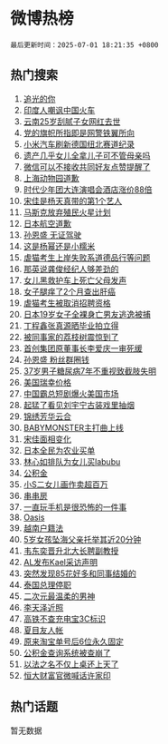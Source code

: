 # 微博热榜

`最后更新时间：2025-07-01 18:21:35 +0800`

## 热门搜索

1. [追光的你](https://m.weibo.cn/search?containerid=100103type%3D1%26t%3D10%26q%3D%23%E8%BF%BD%E5%85%89%E7%9A%84%E4%BD%A0%23&stream_entry_id=51&isnewpage=1&extparam=seat%3D1%26c_type%3D51%26q%3D%2523%25E8%25BF%25BD%25E5%2585%2589%25E7%259A%2584%25E4%25BD%25A0%2523%26pos%3D0%26cate%3D10103%26filter_type%3Drealtimehot%26dgr%3D0%26stream_entry_id%3D51%26display_time%3D1751365294%26pre_seqid%3D175136529432003572997143)
1. [印度人嘲讽中国火车](https://m.weibo.cn/search?containerid=100103type%3D1%26t%3D10%26q%3D%E5%8D%B0%E5%BA%A6%E4%BA%BA%E5%98%B2%E8%AE%BD%E4%B8%AD%E5%9B%BD%E7%81%AB%E8%BD%A6&stream_entry_id=31&isnewpage=1&extparam=seat%3D1%26realpos%3D1%26q%3D%25E5%258D%25B0%25E5%25BA%25A6%25E4%25BA%25BA%25E5%2598%25B2%25E8%25AE%25BD%25E4%25B8%25AD%25E5%259B%25BD%25E7%2581%25AB%25E8%25BD%25A6%26pos%3D0%26cate%3D5001%26filter_type%3Drealtimehot%26dgr%3D0%26flag%3D2%26lcate%3D5001%26c_type%3D31%26stream_entry_id%3D31%26band_rank%3D1%26display_time%3D1751365294%26pre_seqid%3D175136529432003572997143)
1. [云南25岁刮腻子女网红去世](https://m.weibo.cn/search?containerid=100103type%3D1%26t%3D10%26q%3D%23%E4%BA%91%E5%8D%9725%E5%B2%81%E5%88%AE%E8%85%BB%E5%AD%90%E5%A5%B3%E7%BD%91%E7%BA%A2%E5%8E%BB%E4%B8%96%23&stream_entry_id=31&isnewpage=1&extparam=seat%3D1%26realpos%3D2%26q%3D%2523%25E4%25BA%2591%25E5%258D%259725%25E5%25B2%2581%25E5%2588%25AE%25E8%2585%25BB%25E5%25AD%2590%25E5%25A5%25B3%25E7%25BD%2591%25E7%25BA%25A2%25E5%258E%25BB%25E4%25B8%2596%2523%26pos%3D1%26cate%3D5001%26filter_type%3Drealtimehot%26dgr%3D0%26flag%3D1%26lcate%3D5001%26c_type%3D31%26stream_entry_id%3D31%26band_rank%3D2%26display_time%3D1751365294%26pre_seqid%3D175136529432003572997143)
1. [党的旗帜所指即是网警铁翼所向](https://m.weibo.cn/search?containerid=100103type%3D1%26t%3D10%26q%3D%23%E5%85%9A%E7%9A%84%E6%97%97%E5%B8%9C%E6%89%80%E6%8C%87%E5%8D%B3%E6%98%AF%E7%BD%91%E8%AD%A6%E9%93%81%E7%BF%BC%E6%89%80%E5%90%91%23&stream_entry_id=31&isnewpage=1&extparam=seat%3D1%26realpos%3D3%26q%3D%2523%25E5%2585%259A%25E7%259A%2584%25E6%2597%2597%25E5%25B8%259C%25E6%2589%2580%25E6%258C%2587%25E5%258D%25B3%25E6%2598%25AF%25E7%25BD%2591%25E8%25AD%25A6%25E9%2593%2581%25E7%25BF%25BC%25E6%2589%2580%25E5%2590%2591%2523%26pos%3D2%26cate%3D5001%26filter_type%3Drealtimehot%26dgr%3D0%26flag%3D0%26lcate%3D5001%26c_type%3D31%26stream_entry_id%3D31%26band_rank%3D3%26display_time%3D1751365294%26pre_seqid%3D175136529432003572997143)
1. [小米汽车刷新德国纽北赛道纪录](https://m.weibo.cn/search?containerid=100103type%3D1%26t%3D296%26q%3D%23%E6%B2%B7%E9%92%B8%E5%93%93%E7%A5%A2u%23&hide_search_bar=1&replace_title=+)
1. [遗产几乎女儿全拿儿子可不管母亲吗](https://m.weibo.cn/search?containerid=100103type%3D1%26t%3D10%26q%3D%23%E9%81%97%E4%BA%A7%E5%87%A0%E4%B9%8E%E5%A5%B3%E5%84%BF%E5%85%A8%E6%8B%BF%E5%84%BF%E5%AD%90%E5%8F%AF%E4%B8%8D%E7%AE%A1%E6%AF%8D%E4%BA%B2%E5%90%97%23&stream_entry_id=31&isnewpage=1&extparam=seat%3D1%26realpos%3D4%26q%3D%2523%25E9%2581%2597%25E4%25BA%25A7%25E5%2587%25A0%25E4%25B9%258E%25E5%25A5%25B3%25E5%2584%25BF%25E5%2585%25A8%25E6%258B%25BF%25E5%2584%25BF%25E5%25AD%2590%25E5%258F%25AF%25E4%25B8%258D%25E7%25AE%25A1%25E6%25AF%258D%25E4%25BA%25B2%25E5%2590%2597%2523%26pos%3D4%26cate%3D5001%26filter_type%3Drealtimehot%26dgr%3D0%26flag%3D1%26lcate%3D5001%26c_type%3D31%26stream_entry_id%3D31%26band_rank%3D4%26display_time%3D1751365294%26pre_seqid%3D175136529432003572997143)
1. [微信可以不接收共同好友点赞提醒了](https://m.weibo.cn/search?containerid=100103type%3D1%26t%3D10%26q%3D%E5%BE%AE%E4%BF%A1%E5%8F%AF%E4%BB%A5%E4%B8%8D%E6%8E%A5%E6%94%B6%E5%85%B1%E5%90%8C%E5%A5%BD%E5%8F%8B%E7%82%B9%E8%B5%9E%E6%8F%90%E9%86%92%E4%BA%86&stream_entry_id=31&isnewpage=1&extparam=seat%3D1%26realpos%3D5%26q%3D%25E5%25BE%25AE%25E4%25BF%25A1%25E5%258F%25AF%25E4%25BB%25A5%25E4%25B8%258D%25E6%258E%25A5%25E6%2594%25B6%25E5%2585%25B1%25E5%2590%258C%25E5%25A5%25BD%25E5%258F%258B%25E7%2582%25B9%25E8%25B5%259E%25E6%258F%2590%25E9%2586%2592%25E4%25BA%2586%26pos%3D5%26cate%3D5001%26filter_type%3Drealtimehot%26dgr%3D0%26flag%3D2%26lcate%3D5001%26c_type%3D31%26stream_entry_id%3D31%26band_rank%3D5%26display_time%3D1751365294%26pre_seqid%3D175136529432003572997143)
1. [上海动物园道歉](https://m.weibo.cn/search?containerid=100103type%3D1%26t%3D10%26q%3D%23%E4%B8%8A%E6%B5%B7%E5%8A%A8%E7%89%A9%E5%9B%AD%E9%81%93%E6%AD%89%23&stream_entry_id=31&isnewpage=1&extparam=seat%3D1%26realpos%3D6%26q%3D%2523%25E4%25B8%258A%25E6%25B5%25B7%25E5%258A%25A8%25E7%2589%25A9%25E5%259B%25AD%25E9%2581%2593%25E6%25AD%2589%2523%26pos%3D6%26cate%3D5001%26filter_type%3Drealtimehot%26dgr%3D0%26flag%3D1%26lcate%3D5001%26c_type%3D31%26stream_entry_id%3D31%26band_rank%3D6%26display_time%3D1751365294%26pre_seqid%3D175136529432003572997143)
1. [时代少年团大连演唱会酒店涨价88倍](https://m.weibo.cn/search?containerid=100103type%3D1%26t%3D10%26q%3D%23%E6%97%B6%E4%BB%A3%E5%B0%91%E5%B9%B4%E5%9B%A2%E5%A4%A7%E8%BF%9E%E6%BC%94%E5%94%B1%E4%BC%9A%E9%85%92%E5%BA%97%E6%B6%A8%E4%BB%B788%E5%80%8D%23&stream_entry_id=31&isnewpage=1&extparam=seat%3D1%26realpos%3D7%26q%3D%2523%25E6%2597%25B6%25E4%25BB%25A3%25E5%25B0%2591%25E5%25B9%25B4%25E5%259B%25A2%25E5%25A4%25A7%25E8%25BF%259E%25E6%25BC%2594%25E5%2594%25B1%25E4%25BC%259A%25E9%2585%2592%25E5%25BA%2597%25E6%25B6%25A8%25E4%25BB%25B788%25E5%2580%258D%2523%26pos%3D7%26cate%3D5001%26filter_type%3Drealtimehot%26dgr%3D0%26flag%3D0%26lcate%3D5001%26c_type%3D31%26stream_entry_id%3D31%26band_rank%3D7%26display_time%3D1751365294%26pre_seqid%3D175136529432003572997143)
1. [宋佳是杨天真带的第1个艺人](https://m.weibo.cn/search?containerid=100103type%3D1%26t%3D10%26q%3D%23%E5%AE%8B%E4%BD%B3%E6%98%AF%E6%9D%A8%E5%A4%A9%E7%9C%9F%E5%B8%A6%E7%9A%84%E7%AC%AC1%E4%B8%AA%E8%89%BA%E4%BA%BA%23&stream_entry_id=31&isnewpage=1&extparam=seat%3D1%26realpos%3D8%26q%3D%2523%25E5%25AE%258B%25E4%25BD%25B3%25E6%2598%25AF%25E6%259D%25A8%25E5%25A4%25A9%25E7%259C%259F%25E5%25B8%25A6%25E7%259A%2584%25E7%25AC%25AC1%25E4%25B8%25AA%25E8%2589%25BA%25E4%25BA%25BA%2523%26pos%3D8%26cate%3D5001%26filter_type%3Drealtimehot%26dgr%3D0%26flag%3D0%26lcate%3D5001%26c_type%3D31%26stream_entry_id%3D31%26band_rank%3D8%26display_time%3D1751365294%26pre_seqid%3D175136529432003572997143)
1. [马斯克放弃殖民火星计划](https://m.weibo.cn/search?containerid=100103type%3D1%26t%3D10%26q%3D%23%E9%A9%AC%E6%96%AF%E5%85%8B%E6%94%BE%E5%BC%83%E6%AE%96%E6%B0%91%E7%81%AB%E6%98%9F%E8%AE%A1%E5%88%92%23&stream_entry_id=31&isnewpage=1&extparam=seat%3D1%26realpos%3D9%26q%3D%2523%25E9%25A9%25AC%25E6%2596%25AF%25E5%2585%258B%25E6%2594%25BE%25E5%25BC%2583%25E6%25AE%2596%25E6%25B0%2591%25E7%2581%25AB%25E6%2598%259F%25E8%25AE%25A1%25E5%2588%2592%2523%26pos%3D9%26cate%3D5001%26filter_type%3Drealtimehot%26dgr%3D0%26flag%3D1%26lcate%3D5001%26c_type%3D31%26stream_entry_id%3D31%26band_rank%3D9%26display_time%3D1751365294%26pre_seqid%3D175136529432003572997143)
1. [日本航空道歉](https://m.weibo.cn/search?containerid=100103type%3D1%26t%3D10%26q%3D%23%E6%97%A5%E6%9C%AC%E8%88%AA%E7%A9%BA%E9%81%93%E6%AD%89%23&stream_entry_id=31&isnewpage=1&extparam=seat%3D1%26realpos%3D10%26q%3D%2523%25E6%2597%25A5%25E6%259C%25AC%25E8%2588%25AA%25E7%25A9%25BA%25E9%2581%2593%25E6%25AD%2589%2523%26pos%3D10%26cate%3D5001%26filter_type%3Drealtimehot%26dgr%3D0%26flag%3D1%26lcate%3D5001%26c_type%3D31%26stream_entry_id%3D31%26band_rank%3D10%26display_time%3D1751365294%26pre_seqid%3D175136529432003572997143)
1. [孙恩盛 无证驾驶](https://m.weibo.cn/search?containerid=100103type%3D1%26t%3D10%26q%3D%E5%AD%99%E6%81%A9%E7%9B%9B+%E6%97%A0%E8%AF%81%E9%A9%BE%E9%A9%B6&stream_entry_id=31&isnewpage=1&extparam=seat%3D1%26realpos%3D11%26q%3D%25E5%25AD%2599%25E6%2581%25A9%25E7%259B%259B%2520%25E6%2597%25A0%25E8%25AF%2581%25E9%25A9%25BE%25E9%25A9%25B6%26pos%3D11%26cate%3D5001%26filter_type%3Drealtimehot%26dgr%3D0%26flag%3D1%26lcate%3D5001%26c_type%3D31%26stream_entry_id%3D31%26band_rank%3D11%26display_time%3D1751365294%26pre_seqid%3D175136529432003572997143)
1. [这是杨幂还是小糯米](https://m.weibo.cn/search?containerid=100103type%3D1%26t%3D10%26q%3D%E8%BF%99%E6%98%AF%E6%9D%A8%E5%B9%82%E8%BF%98%E6%98%AF%E5%B0%8F%E7%B3%AF%E7%B1%B3&stream_entry_id=31&isnewpage=1&extparam=seat%3D1%26realpos%3D12%26q%3D%25E8%25BF%2599%25E6%2598%25AF%25E6%259D%25A8%25E5%25B9%2582%25E8%25BF%2598%25E6%2598%25AF%25E5%25B0%258F%25E7%25B3%25AF%25E7%25B1%25B3%26pos%3D12%26cate%3D5001%26filter_type%3Drealtimehot%26dgr%3D0%26flag%3D2%26lcate%3D5001%26c_type%3D31%26stream_entry_id%3D31%26band_rank%3D12%26display_time%3D1751365294%26pre_seqid%3D175136529432003572997143)
1. [虐猫考生上岸失败系道德品行等问题](https://m.weibo.cn/search?containerid=100103type%3D1%26t%3D10%26q%3D%23%E8%99%90%E7%8C%AB%E8%80%83%E7%94%9F%E4%B8%8A%E5%B2%B8%E5%A4%B1%E8%B4%A5%E7%B3%BB%E9%81%93%E5%BE%B7%E5%93%81%E8%A1%8C%E7%AD%89%E9%97%AE%E9%A2%98%23&stream_entry_id=31&isnewpage=1&extparam=seat%3D1%26realpos%3D13%26q%3D%2523%25E8%2599%2590%25E7%258C%25AB%25E8%2580%2583%25E7%2594%259F%25E4%25B8%258A%25E5%25B2%25B8%25E5%25A4%25B1%25E8%25B4%25A5%25E7%25B3%25BB%25E9%2581%2593%25E5%25BE%25B7%25E5%2593%2581%25E8%25A1%258C%25E7%25AD%2589%25E9%2597%25AE%25E9%25A2%2598%2523%26pos%3D13%26cate%3D5001%26filter_type%3Drealtimehot%26dgr%3D0%26flag%3D0%26lcate%3D5001%26c_type%3D31%26stream_entry_id%3D31%26band_rank%3D13%26display_time%3D1751365294%26pre_seqid%3D175136529432003572997143)
1. [那英说龚俊经纪人够差劲的](https://m.weibo.cn/search?containerid=100103type%3D1%26t%3D10%26q%3D%23%E9%82%A3%E8%8B%B1%E8%AF%B4%E9%BE%9A%E4%BF%8A%E7%BB%8F%E7%BA%AA%E4%BA%BA%E5%A4%9F%E5%B7%AE%E5%8A%B2%E7%9A%84%23&stream_entry_id=31&isnewpage=1&extparam=seat%3D1%26realpos%3D14%26q%3D%2523%25E9%2582%25A3%25E8%258B%25B1%25E8%25AF%25B4%25E9%25BE%259A%25E4%25BF%258A%25E7%25BB%258F%25E7%25BA%25AA%25E4%25BA%25BA%25E5%25A4%259F%25E5%25B7%25AE%25E5%258A%25B2%25E7%259A%2584%2523%26pos%3D14%26cate%3D5001%26filter_type%3Drealtimehot%26dgr%3D0%26flag%3D2%26lcate%3D5001%26c_type%3D31%26stream_entry_id%3D31%26band_rank%3D14%26display_time%3D1751365294%26pre_seqid%3D175136529432003572997143)
1. [女儿黑救护车上死亡父母发声](https://m.weibo.cn/search?containerid=100103type%3D1%26t%3D10%26q%3D%23%E5%A5%B3%E5%84%BF%E9%BB%91%E6%95%91%E6%8A%A4%E8%BD%A6%E4%B8%8A%E6%AD%BB%E4%BA%A1%E7%88%B6%E6%AF%8D%E5%8F%91%E5%A3%B0%23&stream_entry_id=31&isnewpage=1&extparam=seat%3D1%26realpos%3D15%26q%3D%2523%25E5%25A5%25B3%25E5%2584%25BF%25E9%25BB%2591%25E6%2595%2591%25E6%258A%25A4%25E8%25BD%25A6%25E4%25B8%258A%25E6%25AD%25BB%25E4%25BA%25A1%25E7%2588%25B6%25E6%25AF%258D%25E5%258F%2591%25E5%25A3%25B0%2523%26pos%3D15%26cate%3D5001%26filter_type%3Drealtimehot%26dgr%3D0%26flag%3D1%26lcate%3D5001%26c_type%3D31%26stream_entry_id%3D31%26band_rank%3D15%26display_time%3D1751365294%26pre_seqid%3D175136529432003572997143)
1. [女子腿痒了2个月查出肝癌](https://m.weibo.cn/search?containerid=100103type%3D1%26t%3D10%26q%3D%23%E5%A5%B3%E5%AD%90%E8%85%BF%E7%97%92%E4%BA%862%E4%B8%AA%E6%9C%88%E6%9F%A5%E5%87%BA%E8%82%9D%E7%99%8C%23&stream_entry_id=31&isnewpage=1&extparam=seat%3D1%26realpos%3D16%26q%3D%2523%25E5%25A5%25B3%25E5%25AD%2590%25E8%2585%25BF%25E7%2597%2592%25E4%25BA%25862%25E4%25B8%25AA%25E6%259C%2588%25E6%259F%25A5%25E5%2587%25BA%25E8%2582%259D%25E7%2599%258C%2523%26pos%3D16%26cate%3D5001%26filter_type%3Drealtimehot%26dgr%3D0%26flag%3D0%26lcate%3D5001%26c_type%3D31%26stream_entry_id%3D31%26band_rank%3D16%26display_time%3D1751365294%26pre_seqid%3D175136529432003572997143)
1. [虐猫考生被取消招聘资格](https://m.weibo.cn/search?containerid=100103type%3D1%26t%3D10%26q%3D%23%E8%99%90%E7%8C%AB%E8%80%83%E7%94%9F%E8%A2%AB%E5%8F%96%E6%B6%88%E6%8B%9B%E8%81%98%E8%B5%84%E6%A0%BC%23&stream_entry_id=31&isnewpage=1&extparam=seat%3D1%26realpos%3D17%26q%3D%2523%25E8%2599%2590%25E7%258C%25AB%25E8%2580%2583%25E7%2594%259F%25E8%25A2%25AB%25E5%258F%2596%25E6%25B6%2588%25E6%258B%259B%25E8%2581%2598%25E8%25B5%2584%25E6%25A0%25BC%2523%26pos%3D17%26cate%3D5001%26filter_type%3Drealtimehot%26dgr%3D0%26flag%3D0%26lcate%3D5001%26c_type%3D31%26stream_entry_id%3D31%26band_rank%3D17%26display_time%3D1751365294%26pre_seqid%3D175136529432003572997143)
1. [日本19岁女子全裸身亡男友逃逸被捕](https://m.weibo.cn/search?containerid=100103type%3D1%26t%3D10%26q%3D%23%E6%97%A5%E6%9C%AC19%E5%B2%81%E5%A5%B3%E5%AD%90%E5%85%A8%E8%A3%B8%E8%BA%AB%E4%BA%A1%E7%94%B7%E5%8F%8B%E9%80%83%E9%80%B8%E8%A2%AB%E6%8D%95%23&stream_entry_id=31&isnewpage=1&extparam=seat%3D1%26realpos%3D18%26q%3D%2523%25E6%2597%25A5%25E6%259C%25AC19%25E5%25B2%2581%25E5%25A5%25B3%25E5%25AD%2590%25E5%2585%25A8%25E8%25A3%25B8%25E8%25BA%25AB%25E4%25BA%25A1%25E7%2594%25B7%25E5%258F%258B%25E9%2580%2583%25E9%2580%25B8%25E8%25A2%25AB%25E6%258D%2595%2523%26pos%3D18%26cate%3D5001%26filter_type%3Drealtimehot%26dgr%3D0%26flag%3D0%26lcate%3D5001%26c_type%3D31%26stream_entry_id%3D31%26band_rank%3D18%26display_time%3D1751365294%26pre_seqid%3D175136529432003572997143)
1. [丁程鑫张真源晒毕业拍立得](https://m.weibo.cn/search?containerid=100103type%3D1%26t%3D10%26q%3D%23%E4%B8%81%E7%A8%8B%E9%91%AB%E5%BC%A0%E7%9C%9F%E6%BA%90%E6%99%92%E6%AF%95%E4%B8%9A%E6%8B%8D%E7%AB%8B%E5%BE%97%23&stream_entry_id=31&isnewpage=1&extparam=seat%3D1%26realpos%3D19%26q%3D%2523%25E4%25B8%2581%25E7%25A8%258B%25E9%2591%25AB%25E5%25BC%25A0%25E7%259C%259F%25E6%25BA%2590%25E6%2599%2592%25E6%25AF%2595%25E4%25B8%259A%25E6%258B%258D%25E7%25AB%258B%25E5%25BE%2597%2523%26pos%3D19%26cate%3D5001%26filter_type%3Drealtimehot%26dgr%3D0%26flag%3D1%26lcate%3D5001%26c_type%3D31%26stream_entry_id%3D31%26band_rank%3D19%26display_time%3D1751365294%26pre_seqid%3D175136529432003572997143)
1. [被同事家的荔枝树震惊到了](https://m.weibo.cn/search?containerid=100103type%3D1%26t%3D10%26q%3D%E8%A2%AB%E5%90%8C%E4%BA%8B%E5%AE%B6%E7%9A%84%E8%8D%94%E6%9E%9D%E6%A0%91%E9%9C%87%E6%83%8A%E5%88%B0%E4%BA%86&stream_entry_id=31&isnewpage=1&extparam=seat%3D1%26realpos%3D20%26q%3D%25E8%25A2%25AB%25E5%2590%258C%25E4%25BA%258B%25E5%25AE%25B6%25E7%259A%2584%25E8%258D%2594%25E6%259E%259D%25E6%25A0%2591%25E9%259C%2587%25E6%2583%258A%25E5%2588%25B0%25E4%25BA%2586%26pos%3D20%26cate%3D5001%26filter_type%3Drealtimehot%26dgr%3D0%26flag%3D0%26lcate%3D5001%26c_type%3D31%26stream_entry_id%3D31%26band_rank%3D20%26display_time%3D1751365294%26pre_seqid%3D175136529432003572997143)
1. [首创集团原董事长李爱庆一审死缓](https://m.weibo.cn/search?containerid=100103type%3D1%26t%3D10%26q%3D%23%E9%A6%96%E5%88%9B%E9%9B%86%E5%9B%A2%E5%8E%9F%E8%91%A3%E4%BA%8B%E9%95%BF%E6%9D%8E%E7%88%B1%E5%BA%86%E4%B8%80%E5%AE%A1%E6%AD%BB%E7%BC%93%23&stream_entry_id=31&isnewpage=1&extparam=seat%3D1%26realpos%3D21%26q%3D%2523%25E9%25A6%2596%25E5%2588%259B%25E9%259B%2586%25E5%259B%25A2%25E5%258E%259F%25E8%2591%25A3%25E4%25BA%258B%25E9%2595%25BF%25E6%259D%258E%25E7%2588%25B1%25E5%25BA%2586%25E4%25B8%2580%25E5%25AE%25A1%25E6%25AD%25BB%25E7%25BC%2593%2523%26pos%3D21%26cate%3D5001%26filter_type%3Drealtimehot%26dgr%3D0%26flag%3D0%26lcate%3D5001%26c_type%3D31%26stream_entry_id%3D31%26band_rank%3D21%26display_time%3D1751365294%26pre_seqid%3D175136529432003572997143)
1. [孙恩盛 粉丝群圈钱](https://m.weibo.cn/search?containerid=100103type%3D1%26t%3D10%26q%3D%E5%AD%99%E6%81%A9%E7%9B%9B+%E7%B2%89%E4%B8%9D%E7%BE%A4%E5%9C%88%E9%92%B1&stream_entry_id=31&isnewpage=1&extparam=seat%3D1%26realpos%3D22%26q%3D%25E5%25AD%2599%25E6%2581%25A9%25E7%259B%259B%2520%25E7%25B2%2589%25E4%25B8%259D%25E7%25BE%25A4%25E5%259C%2588%25E9%2592%25B1%26pos%3D22%26cate%3D5001%26filter_type%3Drealtimehot%26dgr%3D0%26flag%3D1%26lcate%3D5001%26c_type%3D31%26stream_entry_id%3D31%26band_rank%3D22%26display_time%3D1751365294%26pre_seqid%3D175136529432003572997143)
1. [37岁男子糖尿病7年不重视致截肢失明](https://m.weibo.cn/search?containerid=100103type%3D1%26t%3D10%26q%3D%2337%E5%B2%81%E7%94%B7%E5%AD%90%E7%B3%96%E5%B0%BF%E7%97%857%E5%B9%B4%E4%B8%8D%E9%87%8D%E8%A7%86%E8%87%B4%E6%88%AA%E8%82%A2%E5%A4%B1%E6%98%8E%23&stream_entry_id=31&isnewpage=1&extparam=seat%3D1%26realpos%3D23%26q%3D%252337%25E5%25B2%2581%25E7%2594%25B7%25E5%25AD%2590%25E7%25B3%2596%25E5%25B0%25BF%25E7%2597%25857%25E5%25B9%25B4%25E4%25B8%258D%25E9%2587%258D%25E8%25A7%2586%25E8%2587%25B4%25E6%2588%25AA%25E8%2582%25A2%25E5%25A4%25B1%25E6%2598%258E%2523%26pos%3D23%26cate%3D5001%26filter_type%3Drealtimehot%26dgr%3D0%26flag%3D1%26lcate%3D5001%26c_type%3D31%26stream_entry_id%3D31%26band_rank%3D23%26display_time%3D1751365294%26pre_seqid%3D175136529432003572997143)
1. [美国瑞幸价格](https://m.weibo.cn/search?containerid=100103type%3D1%26t%3D10%26q%3D%23%E7%BE%8E%E5%9B%BD%E7%91%9E%E5%B9%B8%E4%BB%B7%E6%A0%BC%23&stream_entry_id=31&isnewpage=1&extparam=seat%3D1%26realpos%3D24%26q%3D%2523%25E7%25BE%258E%25E5%259B%25BD%25E7%2591%259E%25E5%25B9%25B8%25E4%25BB%25B7%25E6%25A0%25BC%2523%26pos%3D24%26cate%3D5001%26filter_type%3Drealtimehot%26dgr%3D0%26flag%3D1%26lcate%3D5001%26c_type%3D31%26stream_entry_id%3D31%26band_rank%3D24%26display_time%3D1751365294%26pre_seqid%3D175136529432003572997143)
1. [中国霸总短剧爆火美国市场](https://m.weibo.cn/search?containerid=100103type%3D1%26t%3D10%26q%3D%23%E4%B8%AD%E5%9B%BD%E9%9C%B8%E6%80%BB%E7%9F%AD%E5%89%A7%E7%88%86%E7%81%AB%E7%BE%8E%E5%9B%BD%E5%B8%82%E5%9C%BA%23&stream_entry_id=31&isnewpage=1&extparam=seat%3D1%26realpos%3D25%26q%3D%2523%25E4%25B8%25AD%25E5%259B%25BD%25E9%259C%25B8%25E6%2580%25BB%25E7%259F%25AD%25E5%2589%25A7%25E7%2588%2586%25E7%2581%25AB%25E7%25BE%258E%25E5%259B%25BD%25E5%25B8%2582%25E5%259C%25BA%2523%26pos%3D25%26cate%3D5001%26filter_type%3Drealtimehot%26dgr%3D0%26flag%3D1%26lcate%3D5001%26c_type%3D31%26stream_entry_id%3D31%26band_rank%3D25%26display_time%3D1751365294%26pre_seqid%3D175136529432003572997143)
1. [起猛了看见刘宇宁古装戏里抽烟](https://m.weibo.cn/search?containerid=100103type%3D1%26t%3D10%26q%3D%E8%B5%B7%E7%8C%9B%E4%BA%86%E7%9C%8B%E8%A7%81%E5%88%98%E5%AE%87%E5%AE%81%E5%8F%A4%E8%A3%85%E6%88%8F%E9%87%8C%E6%8A%BD%E7%83%9F&stream_entry_id=31&isnewpage=1&extparam=seat%3D1%26realpos%3D26%26q%3D%25E8%25B5%25B7%25E7%258C%259B%25E4%25BA%2586%25E7%259C%258B%25E8%25A7%2581%25E5%2588%2598%25E5%25AE%2587%25E5%25AE%2581%25E5%258F%25A4%25E8%25A3%2585%25E6%2588%258F%25E9%2587%258C%25E6%258A%25BD%25E7%2583%259F%26pos%3D26%26cate%3D5001%26filter_type%3Drealtimehot%26dgr%3D0%26flag%3D1%26lcate%3D5001%26c_type%3D31%26stream_entry_id%3D31%26band_rank%3D26%26display_time%3D1751365294%26pre_seqid%3D175136529432003572997143)
1. [锦绣芳华云合](https://m.weibo.cn/search?containerid=100103type%3D1%26t%3D10%26q%3D%E9%94%A6%E7%BB%A3%E8%8A%B3%E5%8D%8E%E4%BA%91%E5%90%88&stream_entry_id=31&isnewpage=1&extparam=seat%3D1%26realpos%3D27%26q%3D%25E9%2594%25A6%25E7%25BB%25A3%25E8%258A%25B3%25E5%258D%258E%25E4%25BA%2591%25E5%2590%2588%26pos%3D27%26cate%3D5001%26filter_type%3Drealtimehot%26dgr%3D0%26flag%3D0%26lcate%3D5001%26c_type%3D31%26stream_entry_id%3D31%26band_rank%3D27%26display_time%3D1751365294%26pre_seqid%3D175136529432003572997143)
1. [BABYMONSTER主打曲上线](https://m.weibo.cn/search?containerid=100103type%3D1%26t%3D10%26q%3D%23BABYMONSTER%E4%B8%BB%E6%89%93%E6%9B%B2%E4%B8%8A%E7%BA%BF%23&stream_entry_id=31&isnewpage=1&extparam=seat%3D1%26realpos%3D28%26q%3D%2523BABYMONSTER%25E4%25B8%25BB%25E6%2589%2593%25E6%259B%25B2%25E4%25B8%258A%25E7%25BA%25BF%2523%26pos%3D28%26cate%3D5001%26filter_type%3Drealtimehot%26dgr%3D0%26flag%3D1%26lcate%3D5001%26c_type%3D31%26stream_entry_id%3D31%26band_rank%3D28%26display_time%3D1751365294%26pre_seqid%3D175136529432003572997143)
1. [宋佳面相变化](https://m.weibo.cn/search?containerid=100103type%3D1%26t%3D10%26q%3D%E5%AE%8B%E4%BD%B3%E9%9D%A2%E7%9B%B8%E5%8F%98%E5%8C%96&stream_entry_id=31&isnewpage=1&extparam=seat%3D1%26realpos%3D29%26q%3D%25E5%25AE%258B%25E4%25BD%25B3%25E9%259D%25A2%25E7%259B%25B8%25E5%258F%2598%25E5%258C%2596%26pos%3D29%26cate%3D5001%26filter_type%3Drealtimehot%26dgr%3D0%26flag%3D0%26lcate%3D5001%26c_type%3D31%26stream_entry_id%3D31%26band_rank%3D29%26display_time%3D1751365294%26pre_seqid%3D175136529432003572997143)
1. [日本全民为农业买单](https://m.weibo.cn/search?containerid=100103type%3D1%26t%3D10%26q%3D%E6%97%A5%E6%9C%AC%E5%85%A8%E6%B0%91%E4%B8%BA%E5%86%9C%E4%B8%9A%E4%B9%B0%E5%8D%95&stream_entry_id=31&isnewpage=1&extparam=seat%3D1%26realpos%3D30%26q%3D%25E6%2597%25A5%25E6%259C%25AC%25E5%2585%25A8%25E6%25B0%2591%25E4%25B8%25BA%25E5%2586%259C%25E4%25B8%259A%25E4%25B9%25B0%25E5%258D%2595%26pos%3D30%26cate%3D5001%26filter_type%3Drealtimehot%26dgr%3D0%26flag%3D1%26lcate%3D5001%26c_type%3D31%26stream_entry_id%3D31%26band_rank%3D30%26display_time%3D1751365294%26pre_seqid%3D175136529432003572997143)
1. [林心如排队为女儿买labubu](https://m.weibo.cn/search?containerid=100103type%3D1%26t%3D10%26q%3D%23%E6%9E%97%E5%BF%83%E5%A6%82%E6%8E%92%E9%98%9F%E4%B8%BA%E5%A5%B3%E5%84%BF%E4%B9%B0labubu%23&stream_entry_id=31&isnewpage=1&extparam=seat%3D1%26realpos%3D31%26q%3D%2523%25E6%259E%2597%25E5%25BF%2583%25E5%25A6%2582%25E6%258E%2592%25E9%2598%259F%25E4%25B8%25BA%25E5%25A5%25B3%25E5%2584%25BF%25E4%25B9%25B0labubu%2523%26pos%3D31%26cate%3D5001%26filter_type%3Drealtimehot%26dgr%3D0%26flag%3D0%26lcate%3D5001%26c_type%3D31%26stream_entry_id%3D31%26band_rank%3D31%26display_time%3D1751365294%26pre_seqid%3D175136529432003572997143)
1. [公积金](https://m.weibo.cn/search?containerid=100103type%3D1%26t%3D10%26q%3D%E5%85%AC%E7%A7%AF%E9%87%91&stream_entry_id=31&isnewpage=1&extparam=seat%3D1%26realpos%3D32%26q%3D%25E5%2585%25AC%25E7%25A7%25AF%25E9%2587%2591%26pos%3D32%26cate%3D5001%26filter_type%3Drealtimehot%26dgr%3D0%26flag%3D0%26lcate%3D5001%26c_type%3D31%26stream_entry_id%3D31%26band_rank%3D32%26display_time%3D1751365294%26pre_seqid%3D175136529432003572997143)
1. [小S二女儿画作卖超百万](https://m.weibo.cn/search?containerid=100103type%3D1%26t%3D10%26q%3D%23%E5%B0%8FS%E4%BA%8C%E5%A5%B3%E5%84%BF%E7%94%BB%E4%BD%9C%E5%8D%96%E8%B6%85%E7%99%BE%E4%B8%87%23&stream_entry_id=31&isnewpage=1&extparam=seat%3D1%26realpos%3D33%26q%3D%2523%25E5%25B0%258FS%25E4%25BA%258C%25E5%25A5%25B3%25E5%2584%25BF%25E7%2594%25BB%25E4%25BD%259C%25E5%258D%2596%25E8%25B6%2585%25E7%2599%25BE%25E4%25B8%2587%2523%26pos%3D33%26cate%3D5001%26filter_type%3Drealtimehot%26dgr%3D0%26flag%3D1%26lcate%3D5001%26c_type%3D31%26stream_entry_id%3D31%26band_rank%3D33%26display_time%3D1751365294%26pre_seqid%3D175136529432003572997143)
1. [串串房](https://m.weibo.cn/search?containerid=100103type%3D1%26t%3D10%26q%3D%23%E4%B8%B2%E4%B8%B2%E6%88%BF%23&stream_entry_id=31&isnewpage=1&extparam=seat%3D1%26realpos%3D34%26q%3D%2523%25E4%25B8%25B2%25E4%25B8%25B2%25E6%2588%25BF%2523%26pos%3D34%26cate%3D5001%26filter_type%3Drealtimehot%26dgr%3D0%26flag%3D0%26lcate%3D5001%26c_type%3D31%26stream_entry_id%3D31%26band_rank%3D34%26display_time%3D1751365294%26pre_seqid%3D175136529432003572997143)
1. [一直玩手机是很恐怖的一件事](https://m.weibo.cn/search?containerid=100103type%3D1%26t%3D10%26q%3D%E4%B8%80%E7%9B%B4%E7%8E%A9%E6%89%8B%E6%9C%BA%E6%98%AF%E5%BE%88%E6%81%90%E6%80%96%E7%9A%84%E4%B8%80%E4%BB%B6%E4%BA%8B&stream_entry_id=31&isnewpage=1&extparam=seat%3D1%26realpos%3D35%26q%3D%25E4%25B8%2580%25E7%259B%25B4%25E7%258E%25A9%25E6%2589%258B%25E6%259C%25BA%25E6%2598%25AF%25E5%25BE%2588%25E6%2581%2590%25E6%2580%2596%25E7%259A%2584%25E4%25B8%2580%25E4%25BB%25B6%25E4%25BA%258B%26pos%3D35%26cate%3D5001%26filter_type%3Drealtimehot%26dgr%3D0%26flag%3D1%26lcate%3D5001%26c_type%3D31%26stream_entry_id%3D31%26band_rank%3D35%26display_time%3D1751365294%26pre_seqid%3D175136529432003572997143)
1. [Oasis](https://m.weibo.cn/search?containerid=100103type%3D1%26t%3D10%26q%3DOasis&stream_entry_id=31&isnewpage=1&extparam=seat%3D1%26realpos%3D36%26q%3DOasis%26pos%3D36%26cate%3D5001%26filter_type%3Drealtimehot%26dgr%3D0%26flag%3D1%26lcate%3D5001%26c_type%3D31%26stream_entry_id%3D31%26band_rank%3D36%26display_time%3D1751365294%26pre_seqid%3D175136529432003572997143)
1. [越南户籍法](https://m.weibo.cn/search?containerid=100103type%3D1%26t%3D10%26q%3D%E8%B6%8A%E5%8D%97%E6%88%B7%E7%B1%8D%E6%B3%95&stream_entry_id=31&isnewpage=1&extparam=seat%3D1%26realpos%3D37%26q%3D%25E8%25B6%258A%25E5%258D%2597%25E6%2588%25B7%25E7%25B1%258D%25E6%25B3%2595%26pos%3D37%26cate%3D5001%26filter_type%3Drealtimehot%26dgr%3D0%26flag%3D1%26lcate%3D5001%26c_type%3D31%26stream_entry_id%3D31%26band_rank%3D37%26display_time%3D1751365294%26pre_seqid%3D175136529432003572997143)
1. [5岁女孩坠海父亲托举其近20分钟](https://m.weibo.cn/search?containerid=100103type%3D1%26t%3D10%26q%3D%235%E5%B2%81%E5%A5%B3%E5%AD%A9%E5%9D%A0%E6%B5%B7%E7%88%B6%E4%BA%B2%E6%89%98%E4%B8%BE%E5%85%B6%E8%BF%9120%E5%88%86%E9%92%9F%23&stream_entry_id=31&isnewpage=1&extparam=seat%3D1%26realpos%3D38%26q%3D%25235%25E5%25B2%2581%25E5%25A5%25B3%25E5%25AD%25A9%25E5%259D%25A0%25E6%25B5%25B7%25E7%2588%25B6%25E4%25BA%25B2%25E6%2589%2598%25E4%25B8%25BE%25E5%2585%25B6%25E8%25BF%259120%25E5%2588%2586%25E9%2592%259F%2523%26pos%3D38%26cate%3D5001%26filter_type%3Drealtimehot%26dgr%3D0%26flag%3D0%26lcate%3D5001%26c_type%3D31%26stream_entry_id%3D31%26band_rank%3D38%26display_time%3D1751365294%26pre_seqid%3D175136529432003572997143)
1. [韦东奕晋升北大长聘副教授](https://m.weibo.cn/search?containerid=100103type%3D1%26t%3D10%26q%3D%23%E9%9F%A6%E4%B8%9C%E5%A5%95%E6%99%8B%E5%8D%87%E5%8C%97%E5%A4%A7%E9%95%BF%E8%81%98%E5%89%AF%E6%95%99%E6%8E%88%23&stream_entry_id=31&isnewpage=1&extparam=seat%3D1%26realpos%3D39%26q%3D%2523%25E9%259F%25A6%25E4%25B8%259C%25E5%25A5%2595%25E6%2599%258B%25E5%258D%2587%25E5%258C%2597%25E5%25A4%25A7%25E9%2595%25BF%25E8%2581%2598%25E5%2589%25AF%25E6%2595%2599%25E6%258E%2588%2523%26pos%3D39%26cate%3D5001%26filter_type%3Drealtimehot%26dgr%3D0%26flag%3D0%26lcate%3D5001%26c_type%3D31%26stream_entry_id%3D31%26band_rank%3D39%26display_time%3D1751365294%26pre_seqid%3D175136529432003572997143)
1. [AL发布Kael采访声明](https://m.weibo.cn/search?containerid=100103type%3D1%26t%3D10%26q%3D%23AL%E5%8F%91%E5%B8%83Kael%E9%87%87%E8%AE%BF%E5%A3%B0%E6%98%8E%23&stream_entry_id=31&isnewpage=1&extparam=seat%3D1%26realpos%3D40%26q%3D%2523AL%25E5%258F%2591%25E5%25B8%2583Kael%25E9%2587%2587%25E8%25AE%25BF%25E5%25A3%25B0%25E6%2598%258E%2523%26pos%3D40%26cate%3D5001%26filter_type%3Drealtimehot%26dgr%3D0%26flag%3D1%26lcate%3D5001%26c_type%3D31%26stream_entry_id%3D31%26band_rank%3D40%26display_time%3D1751365294%26pre_seqid%3D175136529432003572997143)
1. [突然发现85花好多和同事结婚的](https://m.weibo.cn/search?containerid=100103type%3D1%26t%3D10%26q%3D%E7%AA%81%E7%84%B6%E5%8F%91%E7%8E%B085%E8%8A%B1%E5%A5%BD%E5%A4%9A%E5%92%8C%E5%90%8C%E4%BA%8B%E7%BB%93%E5%A9%9A%E7%9A%84&stream_entry_id=31&isnewpage=1&extparam=seat%3D1%26realpos%3D41%26q%3D%25E7%25AA%2581%25E7%2584%25B6%25E5%258F%2591%25E7%258E%25B085%25E8%258A%25B1%25E5%25A5%25BD%25E5%25A4%259A%25E5%2592%258C%25E5%2590%258C%25E4%25BA%258B%25E7%25BB%2593%25E5%25A9%259A%25E7%259A%2584%26pos%3D41%26cate%3D5001%26filter_type%3Drealtimehot%26dgr%3D0%26flag%3D0%26lcate%3D5001%26c_type%3D31%26stream_entry_id%3D31%26band_rank%3D41%26display_time%3D1751365294%26pre_seqid%3D175136529432003572997143)
1. [泰国总理停职](https://m.weibo.cn/search?containerid=100103type%3D1%26t%3D10%26q%3D%23%E6%B3%B0%E5%9B%BD%E6%80%BB%E7%90%86%E5%81%9C%E8%81%8C%23&stream_entry_id=31&isnewpage=1&extparam=seat%3D1%26realpos%3D42%26q%3D%2523%25E6%25B3%25B0%25E5%259B%25BD%25E6%2580%25BB%25E7%2590%2586%25E5%2581%259C%25E8%2581%258C%2523%26pos%3D42%26cate%3D5001%26filter_type%3Drealtimehot%26dgr%3D0%26flag%3D0%26lcate%3D5001%26c_type%3D31%26stream_entry_id%3D31%26band_rank%3D42%26display_time%3D1751365294%26pre_seqid%3D175136529432003572997143)
1. [二次元最温柔的男神](https://m.weibo.cn/search?containerid=100103type%3D1%26t%3D10%26q%3D%E4%BA%8C%E6%AC%A1%E5%85%83%E6%9C%80%E6%B8%A9%E6%9F%94%E7%9A%84%E7%94%B7%E7%A5%9E&stream_entry_id=31&isnewpage=1&extparam=seat%3D1%26realpos%3D43%26q%3D%25E4%25BA%258C%25E6%25AC%25A1%25E5%2585%2583%25E6%259C%2580%25E6%25B8%25A9%25E6%259F%2594%25E7%259A%2584%25E7%2594%25B7%25E7%25A5%259E%26pos%3D43%26cate%3D5001%26filter_type%3Drealtimehot%26dgr%3D0%26flag%3D1%26lcate%3D5001%26c_type%3D31%26stream_entry_id%3D31%26band_rank%3D43%26display_time%3D1751365294%26pre_seqid%3D175136529432003572997143)
1. [李天泽近照](https://m.weibo.cn/search?containerid=100103type%3D1%26t%3D10%26q%3D%E6%9D%8E%E5%A4%A9%E6%B3%BD%E8%BF%91%E7%85%A7&stream_entry_id=31&isnewpage=1&extparam=seat%3D1%26realpos%3D44%26q%3D%25E6%259D%258E%25E5%25A4%25A9%25E6%25B3%25BD%25E8%25BF%2591%25E7%2585%25A7%26pos%3D44%26cate%3D5001%26filter_type%3Drealtimehot%26dgr%3D0%26flag%3D1%26lcate%3D5001%26c_type%3D31%26stream_entry_id%3D31%26band_rank%3D44%26display_time%3D1751365294%26pre_seqid%3D175136529432003572997143)
1. [高铁不查充电宝3C标识](https://m.weibo.cn/search?containerid=100103type%3D1%26t%3D10%26q%3D%23%E9%AB%98%E9%93%81%E4%B8%8D%E6%9F%A5%E5%85%85%E7%94%B5%E5%AE%9D3C%E6%A0%87%E8%AF%86%23&stream_entry_id=31&isnewpage=1&extparam=seat%3D1%26realpos%3D45%26q%3D%2523%25E9%25AB%2598%25E9%2593%2581%25E4%25B8%258D%25E6%259F%25A5%25E5%2585%2585%25E7%2594%25B5%25E5%25AE%259D3C%25E6%25A0%2587%25E8%25AF%2586%2523%26pos%3D45%26cate%3D5001%26filter_type%3Drealtimehot%26dgr%3D0%26flag%3D0%26lcate%3D5001%26c_type%3D31%26stream_entry_id%3D31%26band_rank%3D45%26display_time%3D1751365294%26pre_seqid%3D175136529432003572997143)
1. [夏目友人帐](https://m.weibo.cn/search?containerid=100103type%3D1%26t%3D10%26q%3D%E5%A4%8F%E7%9B%AE%E5%8F%8B%E4%BA%BA%E5%B8%90&stream_entry_id=31&isnewpage=1&extparam=seat%3D1%26realpos%3D46%26q%3D%25E5%25A4%258F%25E7%259B%25AE%25E5%258F%258B%25E4%25BA%25BA%25E5%25B8%2590%26pos%3D46%26cate%3D5001%26filter_type%3Drealtimehot%26dgr%3D0%26flag%3D1%26lcate%3D5001%26c_type%3D31%26stream_entry_id%3D31%26band_rank%3D46%26display_time%3D1751365294%26pre_seqid%3D175136529432003572997143)
1. [原来淘宝单号后6位永久固定](https://m.weibo.cn/search?containerid=100103type%3D1%26t%3D10%26q%3D%E5%8E%9F%E6%9D%A5%E6%B7%98%E5%AE%9D%E5%8D%95%E5%8F%B7%E5%90%8E6%E4%BD%8D%E6%B0%B8%E4%B9%85%E5%9B%BA%E5%AE%9A&stream_entry_id=31&isnewpage=1&extparam=seat%3D1%26realpos%3D47%26q%3D%25E5%258E%259F%25E6%259D%25A5%25E6%25B7%2598%25E5%25AE%259D%25E5%258D%2595%25E5%258F%25B7%25E5%2590%258E6%25E4%25BD%258D%25E6%25B0%25B8%25E4%25B9%2585%25E5%259B%25BA%25E5%25AE%259A%26pos%3D47%26cate%3D5001%26filter_type%3Drealtimehot%26dgr%3D0%26flag%3D1%26lcate%3D5001%26c_type%3D31%26stream_entry_id%3D31%26band_rank%3D47%26display_time%3D1751365294%26pre_seqid%3D175136529432003572997143)
1. [公积金查询系统被查崩了](https://m.weibo.cn/search?containerid=100103type%3D1%26t%3D10%26q%3D%23%E5%85%AC%E7%A7%AF%E9%87%91%E6%9F%A5%E8%AF%A2%E7%B3%BB%E7%BB%9F%E8%A2%AB%E6%9F%A5%E5%B4%A9%E4%BA%86%23&stream_entry_id=31&isnewpage=1&extparam=seat%3D1%26realpos%3D48%26q%3D%2523%25E5%2585%25AC%25E7%25A7%25AF%25E9%2587%2591%25E6%259F%25A5%25E8%25AF%25A2%25E7%25B3%25BB%25E7%25BB%259F%25E8%25A2%25AB%25E6%259F%25A5%25E5%25B4%25A9%25E4%25BA%2586%2523%26pos%3D48%26cate%3D5001%26filter_type%3Drealtimehot%26dgr%3D0%26flag%3D1%26lcate%3D5001%26c_type%3D31%26stream_entry_id%3D31%26band_rank%3D48%26display_time%3D1751365294%26pre_seqid%3D175136529432003572997143)
1. [以法之名不仅上桌还上天了](https://m.weibo.cn/search?containerid=100103type%3D1%26t%3D10%26q%3D%E4%BB%A5%E6%B3%95%E4%B9%8B%E5%90%8D%E4%B8%8D%E4%BB%85%E4%B8%8A%E6%A1%8C%E8%BF%98%E4%B8%8A%E5%A4%A9%E4%BA%86&stream_entry_id=31&isnewpage=1&extparam=seat%3D1%26realpos%3D49%26q%3D%25E4%25BB%25A5%25E6%25B3%2595%25E4%25B9%258B%25E5%2590%258D%25E4%25B8%258D%25E4%25BB%2585%25E4%25B8%258A%25E6%25A1%258C%25E8%25BF%2598%25E4%25B8%258A%25E5%25A4%25A9%25E4%25BA%2586%26pos%3D49%26cate%3D5001%26filter_type%3Drealtimehot%26dgr%3D0%26flag%3D1%26lcate%3D5001%26c_type%3D31%26stream_entry_id%3D31%26band_rank%3D49%26display_time%3D1751365294%26pre_seqid%3D175136529432003572997143)
1. [恒大财富官微喊话许家印](https://m.weibo.cn/search?containerid=100103type%3D1%26t%3D10%26q%3D%23%E6%81%92%E5%A4%A7%E8%B4%A2%E5%AF%8C%E5%AE%98%E5%BE%AE%E5%96%8A%E8%AF%9D%E8%AE%B8%E5%AE%B6%E5%8D%B0%23&stream_entry_id=31&isnewpage=1&extparam=seat%3D1%26realpos%3D50%26q%3D%2523%25E6%2581%2592%25E5%25A4%25A7%25E8%25B4%25A2%25E5%25AF%258C%25E5%25AE%2598%25E5%25BE%25AE%25E5%2596%258A%25E8%25AF%259D%25E8%25AE%25B8%25E5%25AE%25B6%25E5%258D%25B0%2523%26pos%3D50%26cate%3D5001%26filter_type%3Drealtimehot%26dgr%3D0%26flag%3D1%26lcate%3D5001%26c_type%3D31%26stream_entry_id%3D31%26band_rank%3D50%26display_time%3D1751365294%26pre_seqid%3D175136529432003572997143)

## 热门话题

暂无数据
